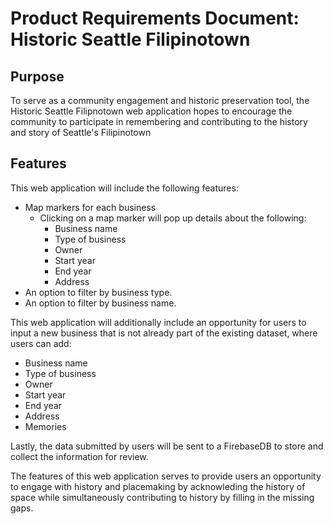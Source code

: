 # Product Requirements Document: Historic Seattle Filipinotown

## Purpose

To serve as a community engagement and historic preservation tool, the Historic Seattle Filipnotown web application hopes to encourage the community to participate in remembering and contributing to the history and story of Seattle's Filipinotown

## Features

This web application will include the following features:
* Map markers for each business
  * Clicking on a map marker will pop up details about the following:
    * Business name
    * Type of business
    * Owner
    * Start year
    * End year
    * Address
* An option to filter by business type.
* An option to filter by  business name.

 This web application will additionally include an opportunity for users to input a new business that is not already part of the existing dataset, where users can add:
* Business name
* Type of business
* Owner
* Start year
* End year
* Address
* Memories

Lastly, the data submitted by users will be sent to a FirebaseDB to store and collect the information for review.

The features of this web application serves to provide users an opportunity to engage with history and placemaking by acknowleding the history of space while simultaneously contributing to history by filling in the missing gaps.